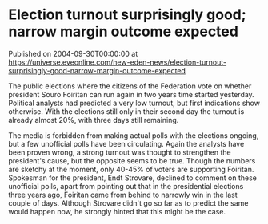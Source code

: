 # Election turnout surprisingly good; narrow margin outcome expected
Published on 2004-09-30T00:00:00 at https://universe.eveonline.com/new-eden-news/election-turnout-surprisingly-good-narrow-margin-outcome-expected

The public elections where the citizens of the Federation vote on whether president Souro Foiritan can run again in two years time started yesterday. Political analysts had predicted a very low turnout, but first indications show otherwise. With the elections still only in their second day the turnout is already almost 20%, with three days still remaining.   
  
The media is forbidden from making actual polls with the elections ongoing, but a few unofficial polls have been circulating. Again the analysts have been proven wrong, a strong turnout was thought to strengthen the president's cause, but the opposite seems to be true. Though the numbers are sketchy at the moment, only 40-45% of voters are supporting Foiritan. Spokesman for the president, Endt Strovare, declined to comment on these unofficial polls, apart from pointing out that in the presidential elections three years ago, Foiritan came from behind to narrowly win in the last couple of days. Although Strovare didn't go so far as to predict the same would happen now, he strongly hinted that this might be the case.
